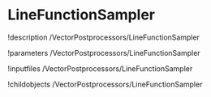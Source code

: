 <!-- MOOSE Documentation Stub: Remove this when content is added. -->

# LineFunctionSampler
!description /VectorPostprocessors/LineFunctionSampler

!parameters /VectorPostprocessors/LineFunctionSampler

!inputfiles /VectorPostprocessors/LineFunctionSampler

!childobjects /VectorPostprocessors/LineFunctionSampler
